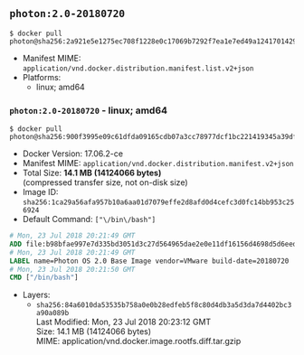 ## `photon:2.0-20180720`

```console
$ docker pull photon@sha256:2a921e5e1275ec708f1228e0c17069b7292f7ea1e7ed49a12417014295cd10dc
```

-	Manifest MIME: `application/vnd.docker.distribution.manifest.list.v2+json`
-	Platforms:
	-	linux; amd64

### `photon:2.0-20180720` - linux; amd64

```console
$ docker pull photon@sha256:900f3995e09c61dfda09165cdb07a3cc78977dcf1bc221419345a39df6b73da8
```

-	Docker Version: 17.06.2-ce
-	Manifest MIME: `application/vnd.docker.distribution.manifest.v2+json`
-	Total Size: **14.1 MB (14124066 bytes)**  
	(compressed transfer size, not on-disk size)
-	Image ID: `sha256:1ca29a56afa957b10a6aa01d7079effe2d8afd0d4cefc3d0fc14bb953c256924`
-	Default Command: `["\/bin\/bash"]`

```dockerfile
# Mon, 23 Jul 2018 20:21:49 GMT
ADD file:b98bfae997e7d335bd3051d3c27d564965dae2e0e11df16156d4698d5d6eedab in / 
# Mon, 23 Jul 2018 20:21:49 GMT
LABEL name=Photon OS 2.0 Base Image vendor=VMware build-date=20180720
# Mon, 23 Jul 2018 20:21:50 GMT
CMD ["/bin/bash"]
```

-	Layers:
	-	`sha256:84a6010da53535b758a0e0b28edfeb5f8c80d4db3a5d3da7d4402bc3a90a089b`  
		Last Modified: Mon, 23 Jul 2018 20:23:12 GMT  
		Size: 14.1 MB (14124066 bytes)  
		MIME: application/vnd.docker.image.rootfs.diff.tar.gzip
